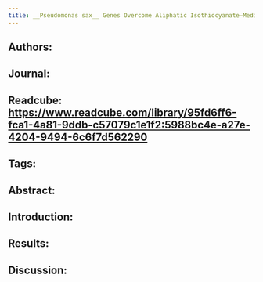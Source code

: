 ```yaml
---
title: __Pseudomonas sax__ Genes Overcome Aliphatic Isothiocyanate–Mediated Non-Host Resistance in __Arabidopsis__
---
```


## **Authors**:

## **Journal**:

## **Readcube**: https://www.readcube.com/library/95fd6ff6-fca1-4a81-9ddb-c57079c1e1f2:5988bc4e-a27e-4204-9494-6c6f7d562290

## **Tags**:

## **Abstract**:

## **Introduction**:

## **Results**:

## **Discussion**:
